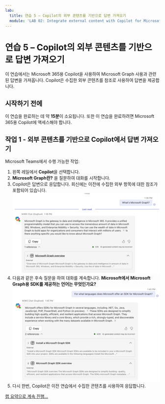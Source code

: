 ```yaml
---
lab:
  title: 연습 5 – Copilot의 외부 콘텐츠를 기반으로 답변 가져오기
  module: 'LAB 02: Integrate external content with Copilot for Microsoft 365 using Microsoft Graph connectors built with .NET'
---
```


# 연습 5 – Copilot의 외부 콘텐츠를 기반으로 답변 가져오기

이 연습에서는 Microsoft 365용 Copilot을 사용하여 Microsoft Graph 사용과 관련된 답변을 가져옵니다. Copilot은 수집한 외부 콘텐츠를 참조로 사용하여 답변을 제공합니다.

## 시작하기 전에

이 연습을 완료하는 데 약 **15분**이 소요됩니다. 또한 이 연습을 완료하려면 Microsoft 365용 Copilot에 액세스해야 합니다.

## 작업 1 - 외부 콘텐츠를 기반으로 Copilot에서 답변 가져오기

Microsoft Teams에서 수행 가능한 작업:

1. 왼쪽 레일에서 **Copilot**을 선택합니다.
1. **Microsoft Graph란?** 을 질문하여 대화를 시작합니다.
1. Copilot은 답변으로 응답합니다. 회신에는 이전에 수집한 외부 항목에 대한 참조가 포함되어 있습니다.
   ![Microsoft Teams의 대화에 표시된 Microsoft 365용 Copilot의 첫 번째 답변 스크린샷](../media/11-copilot-answer-1.png)
1. 다음과 같은 후속 질문을 하여 대화를 계속합니다. **Microsoft에서 Microsoft Graph용 SDK를 제공하는 언어는 무엇인가요?**
   ![Microsoft Teams의 대화에 표시된 Microsoft 365용 Copilot의 두 번째 답변 스크린샷](../media/11-copilot-answer-2.png)
1. 다시 한번, Copilot은 이전 연습에서 수집한 콘텐츠를 사용하여 응답합니다.

[랩 요약으로 계속 진행...](./7-summary.md)